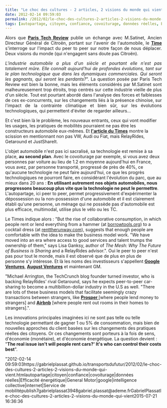 ```yaml
---
title: "Le choc des cultures - 2 articles, 2 visions du monde qui vient"
date: 2012-02-14 09:59:03
permalink: /2012/02/le-choc-des-cultures-2-articles-2-visions-du-monde-qui-vient.html
tags: [autopartage, citoyen, confiance, covoiturage, données réelles, Efficacité énergétique, General Motor, google, intelligence collective, internet, Service de mobilité]
---
```


<p style="text-align: justify">Alors que <a href="http://www.paristechreview.com/2012/02/13/avenir-industrie-automobile/" target="_blank"><strong>Paris Tech Review</strong></a> publie un échange avec M.Satinet, Ancien Directeur Général de Citroën, portant sur l'avenir de l'automobile, le <a href="http://www.time.com/time/specials/packages/article/0,28804,2094921_2094923_2106141,00.html?xid=tweetbut" target="_blank"><strong>Time </strong></a>s'interroge sur l'impact du peer to peer sur notre façon de nous déplacer. Deux visions du monde (qui n'engagent sans doute pas Citroën).</p> <p style="text-align: justify"><em>L'industrie automobile a plus d'un siècle et pourtant elle n'est pas  totalement mûre. Elle connaît aujourd'hui de profondes évolutions, tant  sur le plan technologique que dans les dynamiques commerciales. Qui  seront les gagnants, qui seront les perdants?</em>". La question posée par Paris Tech Review est bien la bonne, mais les éléments considérés par M.Satinet sont malheureusement trop étroits, trop centrés sur cette industrie vieille de plus d'un siècle. Tout est pourtant abordé dans l'analyse des forces et faiblesses de ces ex-concurrents, sur les changements liés à la présence chinoise, sur l'impact de la contrainte climatique et bien sûr, sur les évolutions technologiques, qui permettent d'éviter de regarder ailleurs...</p> <p style=""text-align: justify"">Et c'est bien là le problème, les nouveaux entrants, ceux qui vont modifier les usages, les pratiques de mobilités pourraient ne pas être les constructeurs automobile eux-mêmes. Et <a href=""http://www.time.com/time/specials/packages/article/0,28804,2094921_2094923_2106141,00.html?xid=tweetbut"" target=""_blank""><strong>l'article du Times</strong></a> montre la scission en mentionnant non pas VW, Audi ou Fiat, mais RelayRides, Getaround et JustShareIt. </p>  <!--more-->   <p style=""text-align: justify"">L'objet automobile n'est pas ici sacralisé, sa technologie est remise à sa place, <strong>au second plan</strong>. Avec le covoiturage par exemple, si vous avez deux personnes par voiture au lieu de 1.2 en moyenne aujourd'hui en France, vous avez, par personne transporté, progressé de près de 40%, ce qu'aucune technologie ne peut faire aujourd'hui, ce que les progrès technologiques ne pourront faire, en considérant l'évolution du parc, que au mieux dans 20 ans : <strong>En utilisant autrement nos objets automobiles, nous progressons beaucoup plus vite que la technologie ne peut le permettre</strong>. L'autopartage, ici peer to peer, permet progressivement d'expérimenter la dépossession ou la non-possession d'une automobile et il est clairement établi qu'une personne, un ménage qui ne possède pas d'automobile est plus efficace, multimodal, utilise plus le vélo ou les TC.</p> <p style=""text-align: justify"">Le Times indique alors : "But the rise of collaborative consumption, in which  people rent or lend everything from a hammer (at <a href=""http://borrowtools.org/"" target=""_blank"">borrowtools.org</a>) to a cocktail dress (at <a href=""http://www.renttherunway.com/"" target=""_blank"">renttherunway.com</a>),  suggests that enough people are comfortable with the idea to make the  business model work. "We have moved into an era where access to good  services and talent trumps the ownership of them," says Lisa Ganksy,  author of <em>The Mesh: Why The Future of Business is Sharing</em> and a RelayRides advisor.". Oui le peer to peer n'est pas pour tout le monde, mais il est observé que de plus en plus de personne s'y intéresse. Et là les noms des investisseurs s'appellent <a href=""http://www.googleventures.com/"" target=""_blank""><strong>Google Ventures</strong></a>, <a href=""http://www.augustcap.com/"" target=""_blank""><strong>August Ventures</strong></a> et maintenant GM.</p> <p style=""text-align: justify"">"Michael Arrington, the TechCrunch blog founder turned investor, who  is backing RelayRides' rival Getaround, says he expects peer-to-peer  car-sharing to become a multibillion-dollar industry in the U.S as well.  "There are lots of these business models that facilitate seemingly  crazy transactions between strangers, like <a href=""http://www.prosper.com/"" target=""_blank""><strong>Prosper </strong></a>[where people lend  money to strangers] and <a href=""http://www.airbnb.fr/"" target=""_blank""><strong>Airbnb</strong></a> [where people rent out rooms in their  homes to strangers].".</p> <p style=""text-align: justify"">Les innovations principales imaginées ici ne sont pas telle ou telle technologie permettant de gagner 1 ou 5% de consommation, mais bien de nouvelles approches du client basées sur les changements des pratiques réelles des citoyens. Or ces changements sont porteurs à la fois de sens, d'économie (monétaire), et d'économie énergétique. La question devient : "<strong>The real issue isn't will people rent cars?' It's  who can control their costs best</strong>".</p>"2012-02-14 09:59:03https://gabrielplassat.github.io/transportsdufutur/2012/02/le-choc-des-cultures-2-articles-2-visions-du-monde-qui-vient.htmlautopartage|citoyen|confiance|covoiturage|données réelles|Efficacité énergétique|General Motor|google|intelligence collective|internet|Service de mobilitépublish7gabrielplassat3948gabriel.plassat@ademe.frGabrielPlassatle-choc-des-cultures-2-articles-2-visions-du-monde-qui-vient2015-07-21 16:36:36

